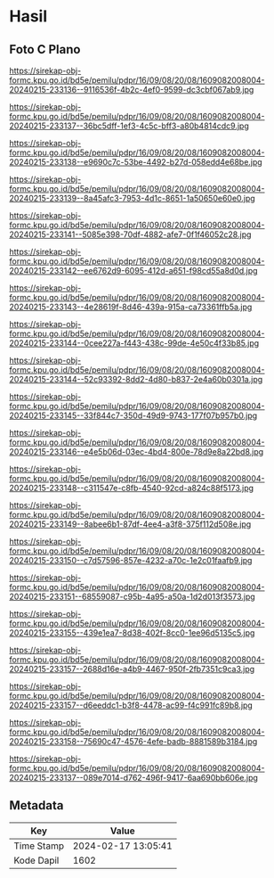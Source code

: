 # Hasil

## Foto C Plano

https://sirekap-obj-formc.kpu.go.id/bd5e/pemilu/pdpr/16/09/08/20/08/1609082008004-20240215-233136--9116536f-4b2c-4ef0-9599-dc3cbf067ab9.jpg

https://sirekap-obj-formc.kpu.go.id/bd5e/pemilu/pdpr/16/09/08/20/08/1609082008004-20240215-233137--36bc5dff-1ef3-4c5c-bff3-a80b4814cdc9.jpg

https://sirekap-obj-formc.kpu.go.id/bd5e/pemilu/pdpr/16/09/08/20/08/1609082008004-20240215-233138--e9690c7c-53be-4492-b27d-058edd4e68be.jpg

https://sirekap-obj-formc.kpu.go.id/bd5e/pemilu/pdpr/16/09/08/20/08/1609082008004-20240215-233139--8a45afc3-7953-4d1c-8651-1a50650e60e0.jpg

https://sirekap-obj-formc.kpu.go.id/bd5e/pemilu/pdpr/16/09/08/20/08/1609082008004-20240215-233141--5085e398-70df-4882-afe7-0f1f46052c28.jpg

https://sirekap-obj-formc.kpu.go.id/bd5e/pemilu/pdpr/16/09/08/20/08/1609082008004-20240215-233142--ee6762d9-6095-412d-a651-f98cd55a8d0d.jpg

https://sirekap-obj-formc.kpu.go.id/bd5e/pemilu/pdpr/16/09/08/20/08/1609082008004-20240215-233143--4e28619f-8d46-439a-915a-ca73361ffb5a.jpg

https://sirekap-obj-formc.kpu.go.id/bd5e/pemilu/pdpr/16/09/08/20/08/1609082008004-20240215-233144--0cee227a-f443-438c-99de-4e50c4f33b85.jpg

https://sirekap-obj-formc.kpu.go.id/bd5e/pemilu/pdpr/16/09/08/20/08/1609082008004-20240215-233144--52c93392-8dd2-4d80-b837-2e4a60b0301a.jpg

https://sirekap-obj-formc.kpu.go.id/bd5e/pemilu/pdpr/16/09/08/20/08/1609082008004-20240215-233145--33f844c7-350d-49d9-9743-177f07b957b0.jpg

https://sirekap-obj-formc.kpu.go.id/bd5e/pemilu/pdpr/16/09/08/20/08/1609082008004-20240215-233146--e4e5b06d-03ec-4bd4-800e-78d9e8a22bd8.jpg

https://sirekap-obj-formc.kpu.go.id/bd5e/pemilu/pdpr/16/09/08/20/08/1609082008004-20240215-233148--c311547e-c8fb-4540-92cd-a824c88f5173.jpg

https://sirekap-obj-formc.kpu.go.id/bd5e/pemilu/pdpr/16/09/08/20/08/1609082008004-20240215-233149--8abee6b1-87df-4ee4-a3f8-375f112d508e.jpg

https://sirekap-obj-formc.kpu.go.id/bd5e/pemilu/pdpr/16/09/08/20/08/1609082008004-20240215-233150--c7d57596-857e-4232-a70c-1e2c01faafb9.jpg

https://sirekap-obj-formc.kpu.go.id/bd5e/pemilu/pdpr/16/09/08/20/08/1609082008004-20240215-233151--68559087-c95b-4a95-a50a-1d2d013f3573.jpg

https://sirekap-obj-formc.kpu.go.id/bd5e/pemilu/pdpr/16/09/08/20/08/1609082008004-20240215-233155--439e1ea7-8d38-402f-8cc0-1ee96d5135c5.jpg

https://sirekap-obj-formc.kpu.go.id/bd5e/pemilu/pdpr/16/09/08/20/08/1609082008004-20240215-233157--2688d16e-a4b9-4467-950f-2fb7351c9ca3.jpg

https://sirekap-obj-formc.kpu.go.id/bd5e/pemilu/pdpr/16/09/08/20/08/1609082008004-20240215-233157--d6eeddc1-b3f8-4478-ac99-f4c991fc89b8.jpg

https://sirekap-obj-formc.kpu.go.id/bd5e/pemilu/pdpr/16/09/08/20/08/1609082008004-20240215-233158--75690c47-4576-4efe-badb-8881589b3184.jpg

https://sirekap-obj-formc.kpu.go.id/bd5e/pemilu/pdpr/16/09/08/20/08/1609082008004-20240215-233137--089e7014-d762-496f-9417-6aa690bb606e.jpg


## Metadata

| Key        | Value               |
| ---------- | ------------------- |
| Time Stamp | 2024-02-17 13:05:41 |
| Kode Dapil | 1602                |



